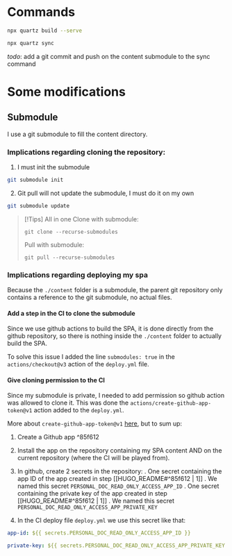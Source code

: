# Commands

```bash title="run a local server"
npx quartz build --serve
```


```bash title="commit and push your work"
npx quartz sync
```

*todo*: add a git commit and push on the content submodule to the sync command

# Some modifications
## Submodule
I use a git submodule to fill the content directory.

### Implications regarding cloning the repository:

1. I must init the submodule
```bash
git submodule init
```

2. Git pull will not update the submodule, I must do it on my own
```bash
git submodule update
```

> [!Tips] All in one
>Clone with submodule:
>```
>git clone --recurse-submodules
>```
>Pull with submodule:
>```
> git pull --recurse-submodules
>```

### Implications regarding deploying my spa
Because the `./content` folder is a submodule, the parent git repository only contains a reference to the git submodule, no actual files.

#### Add a step in the CI to clone the submodule
Since we use github actions to build the SPA, it is done directly from the github repository, so there is nothing inside the `./content` folder to actually build the SPA.

To solve this issue I added the line `submodules: true` in the `actions/checkout@v3` action of the `deploy.yml` file.

#### Give cloning permission to the CI
Since my submodule is private, I needed to add permission so github action was allowed to clone it. This was done the `actions/create-github-app-token@v1` action added to the `deploy.yml`. 

More about `create-github-app-token@v1` [here](https://github.com/actions/create-github-app-token?tab=readme-ov-file), but to sum up:

1. Create a Github app ^85f612

2. Install the app on the repository containing my SPA content AND on the current repository (where the CI will be played from).

3. In github, create 2 secrets in the repository:
	. One secret containing the app ID of the app created in step [[HUGO_README#^85f612 | 1]] . We named this secret `PERSONAL_DOC_READ_ONLY_ACCESS_APP_ID`
	. One secret containing the private key of the app created in step [[HUGO_README#^85f612 | 1]] . We named this secret `PERSONAL_DOC_READ_ONLY_ACCESS_APP_PRIVATE_KEY`

3. In the CI deploy file `deploy.yml` we use this secret like that:

```yaml
app-id: ${{ secrets.PERSONAL_DOC_READ_ONLY_ACCESS_APP_ID }}

private-key: ${{ secrets.PERSONAL_DOC_READ_ONLY_ACCESS_APP_PRIVATE_KEY }}
```
